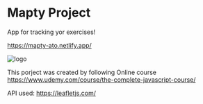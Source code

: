 # Mapty Project

App for tracking yor exercises!

https://mapty-ato.netlify.app/

![logo](https://user-images.githubusercontent.com/108341126/190246876-dac9e4db-5add-4063-b43d-a13e0af1015d.png)

This porject was created by following Online course
https://www.udemy.com/course/the-complete-javascript-course/

API used: https://leafletjs.com/



